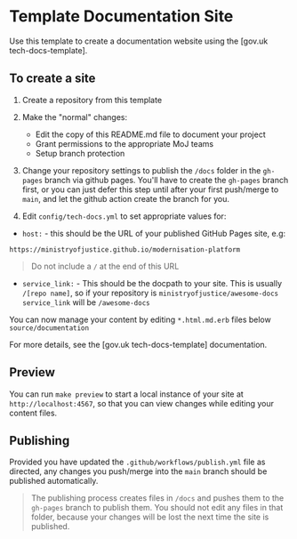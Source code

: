 # Template Documentation Site

Use this template to create a documentation website using the [gov.uk tech-docs-template].

## To create a site

1. Create a repository from this template

2. Make the "normal" changes:

    * Edit the copy of this README.md file to document your project
    * Grant permissions to the appropriate MoJ teams
    * Setup branch protection

3. Change your repository settings to publish the `/docs` folder in the
   `gh-pages` branch via github pages. You'll have to create the `gh-pages`
branch first, or you can just defer this step until after your first push/merge
to `main`, and let the github action create the branch for you.

4. Edit `config/tech-docs.yml` to set appropriate values for:

* `host:` - this should be the URL of your published GitHub Pages site, e.g:

```
https://ministryofjustice.github.io/modernisation-platform
```

> Do not include a `/` at the end of this URL

* `service_link:` - This should be the docpath to your site. This is usually
  `/[repo name]`, so if your repository is `ministryofjustice/awesome-docs`
  `service_link` will be `/awesome-docs`

You can now manage your content by editing `*.html.md.erb` files below
`source/documentation`

For more details, see the [gov.uk tech-docs-template] documentation.

## Preview

You can run `make preview` to start a local instance of your site at
`http://localhost:4567`, so that you can view changes while editing your
content files.

## Publishing

Provided you have updated the `.github/workflows/publish.yml` file as directed,
any changes you push/merge into the `main` branch should be published
automatically.

> The publishing process creates files in `/docs` and pushes them to the
> `gh-pages` branch to publish them. You should not edit any files in that
> folder, because your changes will be lost the next time the site is
> published.
